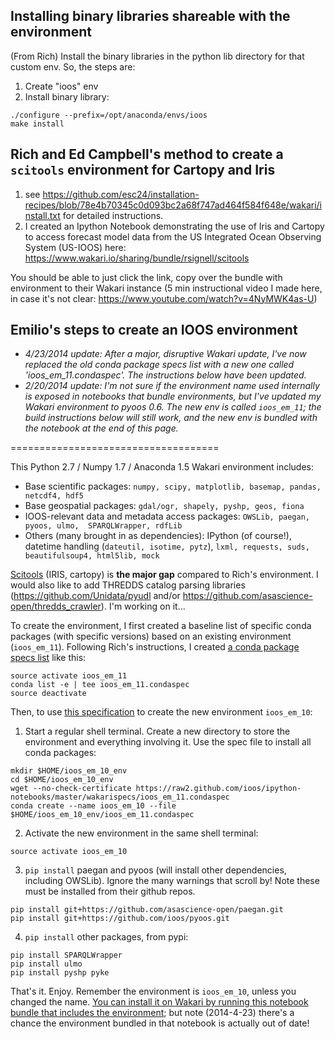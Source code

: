 ## Installing binary libraries shareable with the environment
(From Rich) Install the binary libraries in the python lib directory for that custom env. So, the steps are:

1. Create "ioos" env
2. Install binary library:

```
./configure --prefix=/opt/anaconda/envs/ioos
make install
```

## Rich and Ed Campbell's method to create a `scitools` environment for Cartopy and Iris
1. see https://github.com/esc24/installation-recipes/blob/78e4b70345c0d093bc2a68f747ad464f584f648e/wakari/install.txt for detailed instructions.
2. I created an Ipython Notebook demonstrating the use of Iris and Cartopy to access forecast model data from the US Integrated Ocean Observing System (US-IOOS) here:
https://www.wakari.io/sharing/bundle/rsignell/scitools

You should be able to just click the link, copy over the bundle with environment to their Wakari instance (5 min instructional video I made here, in case it's not clear: https://www.youtube.com/watch?v=4NyMWK4as-U)

## Emilio's steps to create an IOOS environment 
- *4/23/2014 update: After a major, disruptive Wakari update, I've now replaced the old conda package specs list with a new one called 'ioos_em_11.condaspec'. The instructions below have been updated.*
- *2/20/2014 update: I'm not sure if the environment name used internally is exposed in notebooks that bundle environments, but I've updated my Wakari environment to pyoos 0.6. The new env is called `ioos_em_11`; the build instructions below will still work, and the new env is bundled with the notebook at the end of this page.*

====================================


This Python 2.7 / Numpy 1.7 / Anaconda 1.5 Wakari environment includes:

- Base scientific packages: `numpy, scipy, matplotlib, basemap, pandas, netcdf4, hdf5`
- Base geospatial packages: `gdal/ogr, shapely, pyshp, geos, fiona`
- IOOS-relevant data and metadata access packages: `OWSLib, paegan, pyoos, ulmo,  SPARQLWrapper, rdfLib`
- Others (many brought in as dependencies): IPython (of course!), datetime handling (`dateutil, isotime, pytz`), `lxml, requests, suds, beautifulsoup4, html5lib, mock`

[Scitools](http://scitools.org.uk/) (IRIS, cartopy) is **the major gap** compared to Rich's environment. I would also like to add THREDDS catalog parsing libraries (https://github.com/Unidata/pyudl and/or https://github.com/asascience-open/thredds_crawler). I'm working on it...

To create the environment, I first created a baseline list of specific conda packages (with specific versions) based on an existing environment (`ioos_em_11`). Following Rich's instructions, I created [a conda package specs list](https://github.com/ioos/ipython-notebooks/blob/master/wakarispecs/ioos_em_11.condaspec) like this:
```
source activate ioos_em_11
conda list -e | tee ioos_em_11.condaspec
source deactivate
```
Then, to use [this specification](https://github.com/ioos/ipython-notebooks/blob/master/wakarispecs/ioos_em_11.condaspec) to create the new environment `ioos_em_10`:

1. Start a regular shell terminal. Create a new directory to store the environment and everything involving it. Use the spec file to install all conda packages:
```
mkdir $HOME/ioos_em_10_env
cd $HOME/ioos_em_10_env
wget --no-check-certificate https://raw2.github.com/ioos/ipython-notebooks/master/wakarispecs/ioos_em_11.condaspec
conda create --name ioos_em_10 --file $HOME/ioos_em_10_env/ioos_em_11.condaspec
```

2. Activate the new environment in the same shell terminal:
```
source activate ioos_em_10
```

3. `pip install` paegan and pyoos (will install other dependencies, including OWSLib). Ignore the many warnings that scroll by! Note these must be installed from their github repos.
```
pip install git+https://github.com/asascience-open/paegan.git
pip install git+https://github.com/ioos/pyoos.git
```

4. `pip install` other packages, from pypi:
```
pip install SPARQLWrapper
pip install ulmo
pip install pyshp pyke
```

That's it. Enjoy. Remember the environment is `ioos_em_10`, unless you changed the name. [You can install it on Wakari by running this notebook bundle that includes the environment](https://www.wakari.io/sharing/bundle/emayorga/pyoos_ioos_sos_demo1); but note (2014-4-23) there's a chance the environment bundled in that notebook is actually out of date!
